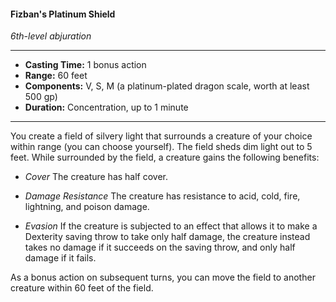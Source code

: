#### Fizban's Platinum Shield
*6th-level abjuration*
___
- **Casting Time:** 1 bonus action
- **Range:** 60 feet
- **Components:** V, S, M (a platinum-plated dragon scale, worth at least 500 gp)
- **Duration:** Concentration, up to 1 minute
___
You create a field of silvery light that surrounds a creature of your choice within range (you can choose yourself). The field sheds dim light out to 5 feet. While surrounded by the field, a creature gains the following benefits:

- *Cover* The creature has half cover.

- *Damage Resistance* The creature has resistance to acid, cold, fire, lightning, and poison damage.

- *Evasion* If the creature is subjected to an effect that allows it to make a Dexterity saving throw to take only half damage, the creature instead takes no damage if it succeeds on the saving throw, and only half damage if it fails.

As a bonus action on subsequent turns, you can move the field to another creature within 60 feet of the field.